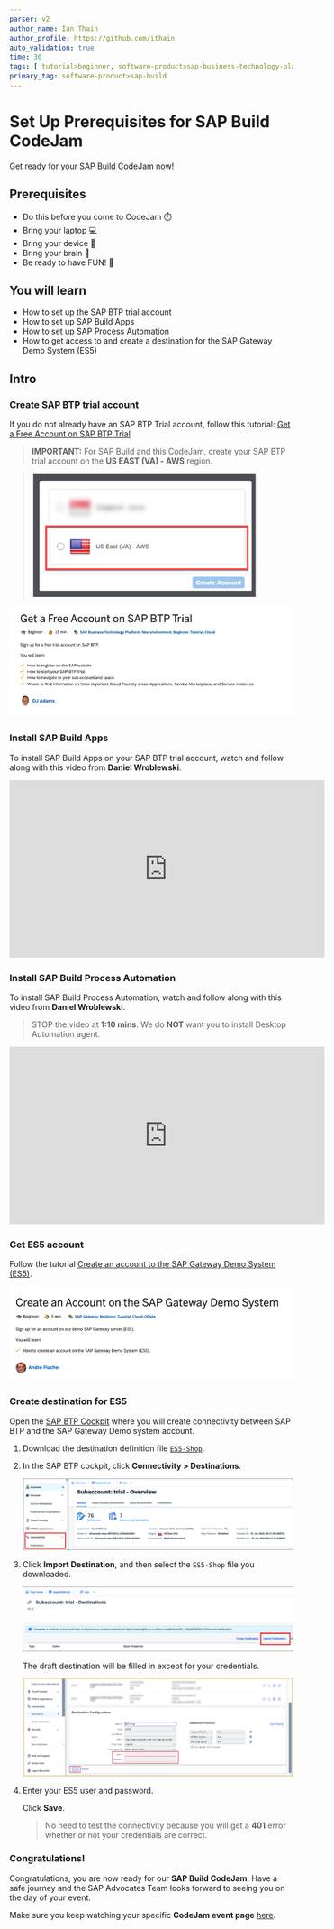 ```yaml
---
parser: v2
author_name: Ian Thain
author_profile: https://github.com/ithain
auto_validation: true
time: 30
tags: [ tutorial>beginner, software-product>sap-business-technology-platform,software-product>sap-build, software-product>sap-build-apps--enterprise-edition]
primary_tag: software-product>sap-build
---
```

  

# Set Up Prerequisites for SAP Build CodeJam
<!-- description --> Get ready for your SAP Build CodeJam now!

## Prerequisites
- Do this before you come to CodeJam ⏱️
- Bring your laptop 💻
- Bring your device 📱
- Bring your brain 🧠
- Be ready to have FUN! 🤗






## You will learn
- How to set up the SAP BTP trial account
- How to set up SAP Build Apps
- How to set up SAP Process Automation
- How to get access to and create a destination for the SAP Gateway Demo System (ES5)







## Intro






### Create SAP BTP trial account
If you do not already have an SAP BTP Trial account, follow this tutorial: [Get a Free Account on SAP BTP Trial](https://developers.sap.com/tutorials/hcp-create-trial-account.html)

> **IMPORTANT:** For SAP Build and this CodeJam, create your SAP BTP trial account on the **US EAST (VA) - AWS** region.

>![alt text](USEast.png)

<!-- border -->
![Get ES5 account tutorial](BTPTut.png)






### Install SAP Build Apps
To install SAP Build Apps on your SAP BTP trial account, watch and follow along with this video from **Daniel Wroblewski**.

<iframe width="560" height="315" src="https://www.youtube.com/embed/ZpQM2B1v2GY" frameborder="0" allowfullscreen></iframe> 






### Install SAP Build Process Automation
To install SAP Build Process Automation, watch and follow along with this video from **Daniel Wroblewski**. 

> STOP the video at **1:10 mins**. We do **NOT** want you to install Desktop Automation agent.

<iframe width="560" height="315" src="https://www.youtube.com/embed/2gB7ipo8TNY" frameborder="0" allowfullscreen></iframe> 






### Get ES5 account
Follow the tutorial [Create an account to the SAP Gateway Demo System (ES5)](https://developers.sap.com/tutorials/gateway-demo-signup.html).

<!-- border -->
![Get ES5 account tutorial](es5tut.png)






### Create destination for ES5
Open the [SAP BTP Cockpit](https://account.hanatrial.ondemand.com/trial/#/home/trial) where you will create connectivity between SAP BTP and the SAP Gateway Demo system account.

1. Download the destination definition file [`ES5-Shop`](https://raw.githubusercontent.com/sap-tutorials/main/tutorials/codejam-0-prerequisites/ES5-Shop).

2. In the SAP BTP cockpit, click **Connectivity >  Destinations**.

    <!-- border -->
    ![Open destinations](3-open-destinations.png)

3. Click **Import Destination**, and then select the `ES5-Shop` file you downloaded.

    <!-- border -->
    ![New destination](4-create-destination.png)

    The draft destination will be filled in except for your credentials.

    ![Add destination](add-destination.png)

4.  Enter your ES5 user and password.

    Click **Save**.

    >No need to test the connectivity because you will get a **401** error whether or not your credentials are correct. 







### Congratulations!
Congratulations, you are now ready for our **SAP Build CodeJam**. Have a safe journey and the SAP Advocates Team looks forward to seeing you on the day of your event.

Make sure you keep watching your specific **CodeJam event page** [here](https://groups.community.sap.com/t5/sap-codejam/eb-p/codejam-events).
